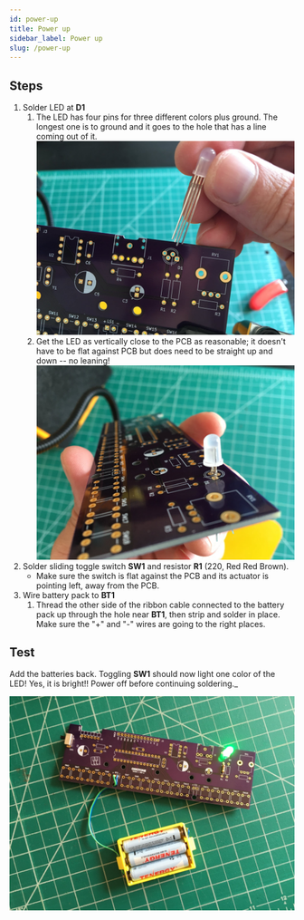 ```yaml
---
id: power-up
title: Power up
sidebar_label: Power up
slug: /power-up
---
```


## Steps

1. Solder LED at **D1**
   1. The LED has four pins for three different colors plus ground. The longest one is to ground and it goes to the hole that has a line coming out of it.
      ![020101@0.5x.jpg](/img/pcb_assembly/020101@0.5x.jpg)
   2. Get the LED as vertically close to the PCB as reasonable; it doesn't have to be flat against PCB but does need to be straight up and down -- no leaning!
      ![020102@0.5x.jpg](/img/pcb_assembly/020102@0.5x.jpg)
2. Solder sliding toggle switch **SW1** and resistor **R1** (220, Red Red Brown).
   - Make sure the switch is flat against the PCB and its actuator is pointing left, away from the PCB.
3. Wire battery pack to **BT1**
   1. Thread the other side of the ribbon cable connected to the battery pack up through the hole near **BT1**, then strip and solder in place. Make sure the "+" and "-" wires are going to the right places.

## Test

Add the batteries back. Toggling **SW1** should now light one color of the LED! Yes, it is bright!! Power off before continuing soldering.\_

![020400@0.5x.jpg](/img/pcb_assembly/020400@0.5x.jpg)
